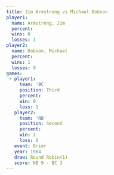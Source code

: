 ```yaml
---
title: Jim Armstrong vs Michael Dobson
player1:               
  name: Armstrong, Jim 
  percent:             
  wins: 0              
  losses: 1            
player2:               
  name: Dobson, Michael
  percent:             
  wins: 1              
  losses: 0            
games:
 - player1:         
     team: 'BC'     
     position: Third
     percent:       
     win: 0         
     loss: 1        
   player2:          
     team: 'NB'      
     position: Second
     percent:        
     win: 1          
     loss: 0         
   event: Brier        
   year: 1984          
   draw: Round Robin(1)
   score: NB 9 - BC 3  
---
```

